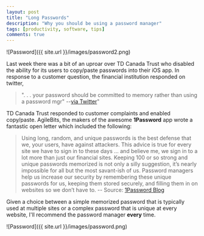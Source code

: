 ```yaml
---
layout: post
title: "Long Passwords"
description: "Why you should be using a password manager"
tags: [productivity, software, tips]
comments: true
---
```


![Password]({{ site.url }}/images/password2.png)

Last week there was a bit of an uproar over TD Canada Trust who disabled the ability for its users to copy/paste passwords into their iOS app.  In response to a customer question, the financial institution responded on twitter, 

> ". . . your password should be committed to memory rather than using a password mgr" --[via Twitter](https://twitter.com/roustem/status/578909191533944832)"  

TD Canada Trust responded to customer complaints and enabled copy/paste. AgileBits, the makers of the awesome **1Password** app wrote a fantastic open letter which included the following:

> Using long, random, and unique passwords is the best defense that we, your users, have against attackers. This advice is true for every site we have to sign in to these days … and believe me, we sign in to a lot more than just our financial sites. Keeping 100 or so strong and unique passwords memorized is not only a silly suggestion, it’s nearly impossible for all but the most savant-ish of us. Password managers help us increase our security by remembering these unique passwords for us, keeping them stored securely, and filling them in on websites so we don’t have to. -- Source: [1Password Blog](https://blog.agilebits.com/2015/03/23/an-open-letter-to-banks/)

Given a choice between a simple memorized password that is typically used at multiple sites or a complex password that is unique at every website, I'll recommend the password manager **every** time.  

![Password]({{ site.url }}/images/password.png)
